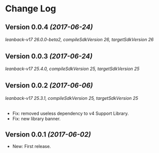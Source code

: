 Change Log
==========

## Version 0.0.4 *(2017-06-24)*
###### leanback-v17 26.0.0-beta2, compileSdkVersion 26, targetSdkVersion 26

## Version 0.0.3 *(2017-06-24)*
###### leanback-v17 25.4.0, compileSdkVersion 25, targetSdkVersion 25

## Version 0.0.2 *(2017-06-06)*
###### leanback-v17 25.3.1, compileSdkVersion 25, targetSdkVersion 25
 * Fix: removed useless dependency to v4 Support Library.
 * Fix: new library banner.

## Version 0.0.1 *(2017-06-02)*
 * New: First release.
 
